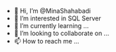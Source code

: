 - 👋 Hi, I’m @MinaShahabadi
- 👀 I’m interested in SQL Server
- 🌱 I’m currently learning ...
- 💞️ I’m looking to collaborate on ...
- 📫 How to reach me ...

<!---
minashahabadi/minashahabadi is a ✨ special ✨ repository because its `README.md` (this file) appears on your GitHub profile.
You can click the Preview link to take a look at your changes.
--->
